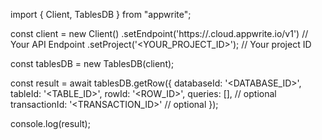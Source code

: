 import { Client, TablesDB } from "appwrite";

const client = new Client()
    .setEndpoint('https://<REGION>.cloud.appwrite.io/v1') // Your API Endpoint
    .setProject('<YOUR_PROJECT_ID>'); // Your project ID

const tablesDB = new TablesDB(client);

const result = await tablesDB.getRow({
    databaseId: '<DATABASE_ID>',
    tableId: '<TABLE_ID>',
    rowId: '<ROW_ID>',
    queries: [], // optional
    transactionId: '<TRANSACTION_ID>' // optional
});

console.log(result);
